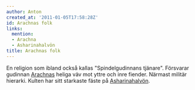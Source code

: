 ```yaml
---
author: Anton
created_at: '2011-01-05T17:58:28Z'
id: Arachnas folk
links:
  mention:
  - Arachna
  - Asharinahalvön
title: Arachnas folk
---
```


En religion som ibland också kallas "Spindelgudinnans tjänare". Försvarar gudinnan [Arachnas] heliga
väv mot yttre och inre fiender. Närmast militär hierarki. Kulten har sitt starkaste fäste på
[Asharinahalvön].

  [Arachnas]: Arachna
  [Asharinahalvön]: Asharinahalvön
